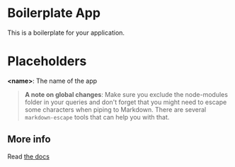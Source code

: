 # Boilerplate App

This is a boilerplate for your application.

# Placeholders

**\<name\>**: The name of the app

> __A note on global changes__: Make sure you exclude the node-modules folder in your queries and don't forget that you might need to escape some characters when piping to Markdown. There are several `markdown-escape` tools that can help you with that.

## More info

Read [the docs](../docs/README.md)
